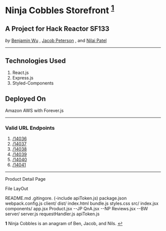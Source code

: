 # Ninja Cobbles Storefront <sup id="a1">[1](#f1)</sup>
## A Project for Hack Reactor SF133
*by*
[Benjamin Wu](https://github.com/benngfour)
,
[Jacob Peterson](https://github.com/JacobWPeterson)
, and
[Nilai Patel](https://github.com/nilaip96)

---

## Technologies Used
1. React.js
2. Express.js
3. Styled-Components

## Deployed On
Amazon AWS with Forever.js

---

### Valid URL Endpoints
1. [/14036](http://ec2-50-18-94-151.us-west-1.compute.amazonaws.com/products/14036/)
2. [/14037](http://ec2-50-18-94-151.us-west-1.compute.amazonaws.com/products/14037/)
3. [/14038](http://ec2-50-18-94-151.us-west-1.compute.amazonaws.com/products/14038/)
4. [/14039](http://ec2-50-18-94-151.us-west-1.compute.amazonaws.com/products/14038/)
5. [/14040](http://ec2-50-18-94-151.us-west-1.compute.amazonaws.com/products/14040/)
6. [/14041](http://ec2-50-18-94-151.us-west-1.compute.amazonaws.com/products/14041/)

---

Product Detail Page

File LayOut

README.md
.gitingore. (-include apiToken.js)
package.json
webpack.config.js
client/
  dist/
    index.html
    bundle.js
    styles.css
  src/
    index.jsx
    components/
      app.jsx
      Product.jsx  --JP
      QnA.jsx      --NP
      Reviews.jsx  --BW
server/
  server.js
  requestHandler.js
  apiToken.js






<b id="f1">1</b> Ninja Cobbles is an anagram of Ben, Jacob, and Nils. [↩](#a1)
